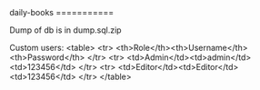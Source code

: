 <!DOCTYPE html PUBLIC "-//W3C//DTD XHTML 1.0 Transitional//EN"
  "http://www.w3.org/TR/xhtml1/DTD/xhtml1-transitional.dtd">

<html xmlns="http://www.w3.org/1999/xhtml" xml:lang="en" lang="en">
<head>
  <title>Example Source</title>
</head>
<body>
daily-books
===========

Dump of db is in dump.sql.zip

Custom users:
		&lt;table&gt;
  &lt;tr&gt;
    &lt;th&gt;Role&lt;/th&gt;&lt;th&gt;Username&lt;/th&gt;&lt;th&gt;Password&lt;/th&gt;
  &lt;/tr&gt;
  &lt;tr&gt;
    &lt;td&gt;Admin&lt;/td&gt;&lt;td&gt;admin&lt;/td&gt;&lt;td&gt;123456&lt;/td&gt;
  &lt;/tr&gt;
  &lt;tr&gt;
    &lt;td&gt;Editor&lt;/td&gt;&lt;td&gt;Editor&lt;/td&gt;&lt;td&gt;123456&lt;/td&gt;
  &lt;/tr&gt;
&lt;/table&gt;
</body>
</html>
